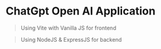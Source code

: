 # ChatGpt Open AI Application

> Using Vite with Vanilla JS for frontend

> Using NodeJS & ExpressJS for backend
